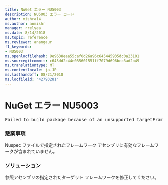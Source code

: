 ```yaml
---
title: NuGet エラー NU5003
description: NU5003 エラー コード
author: mishra14
ms.author: anmishr
manager: rrelyea
ms.date: 8/14/2018
ms.topic: reference
ms.reviewer: anangaur
f1_keywords:
- NU5003
ms.openlocfilehash: 9e9638eaa55caf0d26a96c645445935dc0a23101
ms.sourcegitcommit: c643dd2c44e085601551ff7079d696bcc3ad2b49
ms.translationtype: MT
ms.contentlocale: ja-JP
ms.lasthandoff: 08/21/2018
ms.locfileid: "42793281"
---
```

# <a name="nuget-error-nu5003"></a>NuGet エラー NU5003
<pre>Failed to build package because of an unsupported targetFramework value on 'System.Net'.</pre>

### <a name="issue"></a>懸案事項

Nuspec ファイルで指定されたフレームワーク アセンブリに有効なフレームワークが含まれていません。


### <a name="solution"></a>ソリューション

参照アセンブリの指定されたターゲット フレームワークを修正してください。

